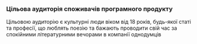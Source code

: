 ### Цільова аудиторія споживачів програмного продукту

Цільовою аудиторію є культурні люди віком від 18 років, будь-якої статі та професії, що люблять поезію та бажають проводити свій час за спокійними літературними вечорами в компанії однодумців